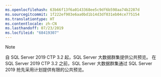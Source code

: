 ```yaml
---
ms.openlocfilehash: 63b66f13f6a0143368ee5c9df6b598aa74b2287d
ms.sourcegitcommit: 1f222ef903e6aa0bd1b14d3df031eb04ce775154
ms.translationtype: HT
ms.contentlocale: zh-CN
ms.lasthandoff: 07/23/2019
ms.locfileid: "68419307"
---
```

> [!NOTE]
> 自 SQL Server 2019 CTP 3.2 起，SQL Server 大数据群集提供公共预览。
> 在 SQL Server 2019 CTP 3.2 之前，SQL Server 大数据群集通过 SQL Server 2019 抢先采用计划提供有限的公共预览。